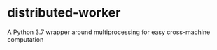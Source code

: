 # distributed-worker
A Python 3.7 wrapper around multiprocessing for easy cross-machine computation
